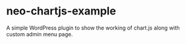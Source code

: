 # neo-chartjs-example

A simple WordPress plugin to show the working of chart.js along with custom admin menu page.

